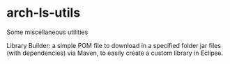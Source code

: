# arch-ls-utils
Some miscellaneous utilities

Library Builder: a simple POM file to download in a specified folder jar files (with dependencies) via Maven, to easily create a 
custom library in Eclipse.


